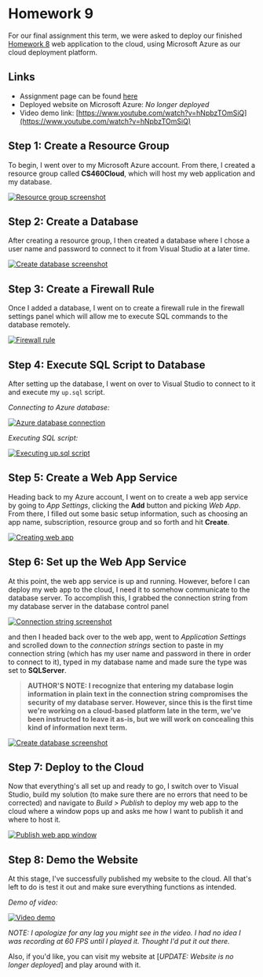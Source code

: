 # Homework 9

For our final assignment this term, we were asked to deploy our finished [Homework 8](https://mlarios1.github.io/mlarios1.github.io/Logs/HW8/) web application to the cloud, using Microsoft Azure as our cloud deployment platform.

## Links

* Assignment page can be found [here](http://www.wou.edu/~morses/classes/cs46x/assignments/HW9_1819.html)
* Deployed website on Microsoft Azure: _No longer deployed_
* Video demo link: [https://www.youtube.com/watch?v=hNpbzTOmSiQ](https://www.youtube.com/watch?v=hNpbzTOmSiQ)

## Step 1: Create a Resource Group

To begin, I went over to my Microsoft Azure account. From there, I created a resource group called **CS460Cloud**, which will host my web application and my database.

[![Resource group screenshot](https://mlarios1.github.io/mlarios1.github.io/Logs/HW9/ResourceGroup.PNG)](https://mlarios1.github.io/mlarios1.github.io/Logs/HW9/ResourceGroup.PNG)

## Step 2: Create a Database

After creating a resource group, I then created a database where I chose a user name and password to connect to it from Visual Studio at a later time.

[![Create database screenshot](https://mlarios1.github.io/mlarios1.github.io/Logs/HW9/CreateDatabase.PNG)](https://mlarios1.github.io/mlarios1.github.io/Logs/HW9/CreateDatabase.PNG)

## Step 3: Create a Firewall Rule

Once I added a database, I went on to create a firewall rule in the firewall settings panel which will allow me to execute SQL commands to the database remotely.

[![Firewall rule](https://mlarios1.github.io/mlarios1.github.io/Logs/HW9/FirewallRule.PNG)](https://mlarios1.github.io/mlarios1.github.io/Logs/HW9/FirewallRule.PNG)

## Step 4: Execute SQL Script to Database

After setting up the database, I went on over to Visual Studio to connect to it and execute my ```up.sql``` script.

_Connecting to Azure database:_

[![Azure database connection](https://mlarios1.github.io/mlarios1.github.io/Logs/HW9/AzureDBConnect.PNG)](https://mlarios1.github.io/mlarios1.github.io/Logs/HW9/AzureDBConnect.PNG)

_Executing SQL script:_

[![Executing up.sql script](https://mlarios1.github.io/mlarios1.github.io/Logs/HW9/UploadScript.PNG)](https://mlarios1.github.io/mlarios1.github.io/Logs/HW9/UploadScript.PNG)

## Step 5: Create a Web App Service

Heading back to my Azure account, I went on to create a web app service by going to _App Settings_, clicking the **Add** button and picking _Web App_. From there, I filled out some basic setup information, such as choosing an app name, subscription, resource group and so forth and hit **Create**.

[![Creating web app](https://mlarios1.github.io/mlarios1.github.io/Logs/HW9/CreateWebApp.PNG)](https://mlarios1.github.io/mlarios1.github.io/Logs/HW9/CreateWebApp.PNG)

## Step 6: Set up the Web App Service

At this point, the web app service is up and running. However, before I can deploy my web app to the cloud, I need it to somehow communicate to the database server. To accomplish this, I grabbed the connection string from my database server in the database control panel

[![Connection string screenshot](https://mlarios1.github.io/mlarios1.github.io/Logs/HW9/ConnectionString.PNG)](https://mlarios1.github.io/mlarios1.github.io/Logs/HW9/ConnectionString.PNG)

and then I headed back over to the web app, went to _Application Settings_ and scrolled down to the _connection strings_ section to paste in my connection string (which has my user name and password in there in order to connect to it), typed in my database name and made sure the type was set to **SQLServer**.

> **AUTHOR'S NOTE: I recognize that entering my database login information in plain text in the connection string compromises the security of my database server. However, since this is the first time we're working on a cloud-based platform late in the term, we've been instructed to leave it as-is, but we will work on concealing this kind of information next term.**

[![Create database screenshot](https://mlarios1.github.io/mlarios1.github.io/Logs/HW9/WebAppCS.PNG)](https://mlarios1.github.io/mlarios1.github.io/Logs/HW9/WebAppCS.PNG)

## Step 7: Deploy to the Cloud

Now that everything's all set up and ready to go, I switch over to Visual Studio, build my solution (to make sure there are no errors that need to be corrected) and navigate to _Build > Publish_ to deploy my web app to the cloud where a window pops up and asks me how I want to publish it and where to host it.

[![Publish web app window](https://mlarios1.github.io/mlarios1.github.io/Logs/HW9/PublishWindow.PNG)](https://mlarios1.github.io/mlarios1.github.io/Logs/HW9/PublishWindow.PNG)

## Step 8: Demo the Website

At this stage, I've successfully published my website to the cloud. All that's left to do is test it out and make sure everything functions as intended.

_Demo of video:_

[![Video demo](https://mlarios1.github.io/mlarios1.github.io/Logs/HW8/Website.PNG)](https://www.youtube.com/watch?v=hNpbzTOmSiQ)

_NOTE: I apologize for any lag you might see in the video. I had no idea I was recording at 60 FPS until I played it. Thought I'd put it out there._

Also, if you'd like, you can visit my website at [_UPDATE: Website is no longer deployed_] and play around with it. 
